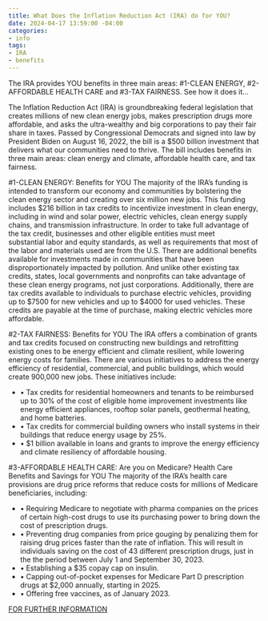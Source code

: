 ```yaml
---
title: What Does the Inflation Reduction Act (IRA) do for YOU?
date: 2024-04-17 13:59:00 -04:00
categories:
- info
tags:
- IRA
- benefits
---
```


The IRA provides YOU benefits in three main areas: #1-CLEAN ENERGY, #2-AFFORDABLE HEALTH CARE and #3-TAX FAIRNESS.  See how it does it...

The Inflation Reduction Act (IRA) is groundbreaking federal legislation that creates millions of new clean energy jobs, makes prescription drugs more affordable, and asks the ultra-wealthy and big corporations to pay their fair share in taxes.
Passed by Congressional Democrats and signed into law by President Biden on August 16, 2022, the bill is a $500 billion investment that delivers what our communities need to thrive. The bill includes benefits in three main areas: clean energy and climate, affordable health care, and tax fairness.

#1-CLEAN ENERGY: Benefits for YOU
The majority of the IRA’s funding is intended to transform our economy and communities by bolstering the clean energy sector and creating over six million new jobs. This funding includes $216 billion in tax credits to incentivize investment in clean energy, including in wind and solar power, electric vehicles, clean energy supply chains, and transmission infrastructure.
In order to take full advantage of the tax credit, businesses and other eligible entities must meet substantial labor and equity standards, as well as requirements that most of the labor and materials used are from the U.S. There are additional benefits available for investments made in communities that have been disproportionately impacted by pollution. And unlike other existing tax credits, states, local governments and nonprofits can take advantage of these clean energy programs, not just corporations.
Additionally, there are tax credits available to individuals to purchase electric vehicles, providing up to $7500 for new vehicles and up to $4000 for used vehicles. These credits are payable at the time of purchase, making electric vehicles more affordable.

#2-TAX FAIRNESS: Benefits for YOU
The IRA offers a combination of grants and tax credits focused on constructing new buildings and retrofitting existing ones to be energy efficient and climate resilient, while lowering energy costs for families. There are various initiatives to address the energy efficiency of residential, commercial, and public buildings, which would create 900,000 new jobs.
These initiatives include:
* • Tax credits for residential homeowners and tenants to be reimbursed up to 30% of the cost of eligible home improvement investments like energy efficient appliances, rooftop solar panels, geothermal heating, and home batteries.
* • Tax credits for commercial building owners who install systems in their buildings that reduce energy usage by 25%.
* • $1 billion available in loans and grants to improve the energy efficiency and climate resiliency of affordable housing.

#3-AFFORDABLE HEALTH CARE: Are you on Medicare? Health Care Benefits and Savings for YOU
The majority of the IRA’s health care provisions are drug price reforms that reduce costs for millions of Medicare beneficiaries, including:
* • Requiring Medicare to negotiate with pharma companies on the prices of certain high-cost drugs to use its purchasing power to bring down the cost of prescription drugs.
* • Preventing drug companies from price gouging by penalizing them for raising drug prices faster than the rate of inflation. This will result in individuals saving on the cost of 43 different prescription drugs, just in the the period between July 1 and September 30, 2023.
* • Establishing a $35 copay cap on insulin.
* • Capping out-of-pocket expenses for Medicare Part D prescription drugs at $2,000 annually, starting in 2025.
* • Offering free vaccines, as of January 2023.

<a class="nav-link" href="https://indivisible.org/resource/what-inflation-reduction-act-ira1">FOR FURTHER INFORMATION</a>